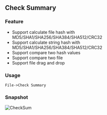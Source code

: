 ## Check Summary

### Feature

* Support calculate file hash with MD5/SHA1/SHA256/SHA384/SHA512/CRC32
* Support calculate string hash with MD5/SHA1/SHA256/SHA384/SHA512/CRC32
* Support compare two hash values
* Support compare two file
* Support file drag and drop

### Usage

`File->Check Summary`

### Snapshot

![CheckSum](https://raw.githubusercontent.com/wiki/jiangxincode/ApkToolBoxGUI/CheckDigest.png)